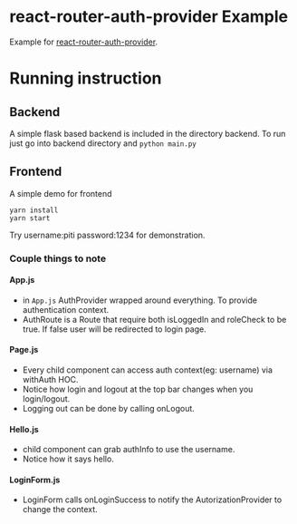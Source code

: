 # react-router-auth-provider Example

Example for [react-router-auth-provider](https://github.com/piti118/react-router-auth-provider).

# Running instruction
## Backend
A simple flask based backend is included in the directory backend. 
To run just go into backend directory and
``
python main.py
``

## Frontend
A simple demo for frontend
```
yarn install
yarn start
```
Try username:piti password:1234 for demonstration.

### Couple things to note
#### App.js
- in `App.js` AuthProvider wrapped around everything. To provide authentication context.
- AuthRoute is a Route that require both isLoggedIn and roleCheck to be true.
    If false user will be redirected to login page.
    
#### Page.js
- Every child component can access auth context(eg: username) via withAuth HOC.
- Notice how login and logout at the top bar changes when you login/logout.
- Logging out can be done by calling onLogout.

#### Hello.js
- child component can grab authInfo to use the username.
- Notice how it says hello. 

#### LoginForm.js
- LoginForm calls onLoginSuccess to notify the AutorizationProvider to change the context.
